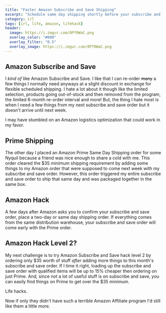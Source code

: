 ```yaml
---
title: "Faster Amazon Subscribe and Save Shipping"
excerpt: "Schedule same day shipping shortly before your subscribe and save ship date to expedite."
category: irl
tags: [irl, life, amazon, lifehack]
header:
  image: https://i.imgur.com/0Pf0WaC.png
  overlay_color: "#000"
  overlay_filter: "0.5"
  overlay_image: https://i.imgur.com/0Pf0WaC.png
---
```


## Amazon Subscribe and Save

I *kind of* like Amazon Subscribe and Save.  I like that I can re-order ~~many~~ a few things I normally need anyways at a slight discount in exchange for flexible scheduled shipping.  I hate a lot about it though like the limited selection, products going out-of-stock and then removed from the program, the limited 6-month re-order interval and more!  But, the thing I hate most is when I need a few things from my next subscribe and save order but it doesn't arrive until next week.

I may have stumbled on an Amazon logistics optimization that could work in my favor.

## Prime Shipping

The other day I placed an Amazon Prime Same Day Shipping order for some Nyquil because a friend was nice enough to share a cold with me.  This order cleared the $35 minimum shipping requirement by adding some things to my Amazon order that were supposed to come next week with my subscribe and save order.  However, this order triggered my entire subscribe and save order to ship that same day and was packaged together in the same box.

## Amazon Hack

A few days after Amazon asks you to confirm your subscribe and save order, place a two-day or same day shipping order.  If everything comes from the same distribution warehouse, your subscribe and save order will come early with the Prime order.

## Amazon Hack Level 2?

My next challenge is to try Amazon Subscribe and Save hack level 2 by ordering only $35 worth of stuff *after* adding more things to this month's subscribe and save order.  If I time it right, loading up the subscribe and save order with qualified items will be up to 15% cheaper then ordering on just Prime.  And, since not a lot of useful stuff is on subscribe and save, you can easily find things on Prime to get over the $35 minimum.

Life hacks.

Now if only they didn't have such a terrible Amazon Affiliate program I'd still like them a little more.
